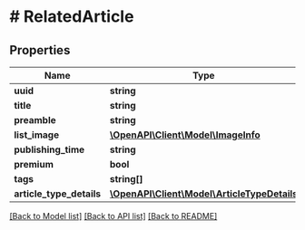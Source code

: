 # # RelatedArticle

## Properties

Name | Type | Description | Notes
------------ | ------------- | ------------- | -------------
**uuid** | **string** |  | 
**title** | **string** |  | 
**preamble** | **string** |  | [optional] 
**list_image** | [**\OpenAPI\Client\Model\ImageInfo**](ImageInfo.md) |  | [optional] 
**publishing_time** | **string** |  | 
**premium** | **bool** |  | 
**tags** | **string[]** |  | 
**article_type_details** | [**\OpenAPI\Client\Model\ArticleTypeDetails**](ArticleTypeDetails.md) |  | [optional] 

[[Back to Model list]](../../README.md#documentation-for-models) [[Back to API list]](../../README.md#documentation-for-api-endpoints) [[Back to README]](../../README.md)


